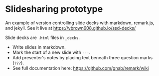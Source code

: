 # Slidesharing prototype

An example of version controlling slide decks with markdown, remark.js, and jekyll. See it live at https://vbrown608.github.io/ssd-decks/

Slide decks are `.html` files in `_decks`.

* Write slides in markdown.
* Mark the start of a new slide with `---`.
* Add presenter's notes by placing text beneath three question marks (`???`).
* See full documentation here: https://github.com/gnab/remark/wiki
